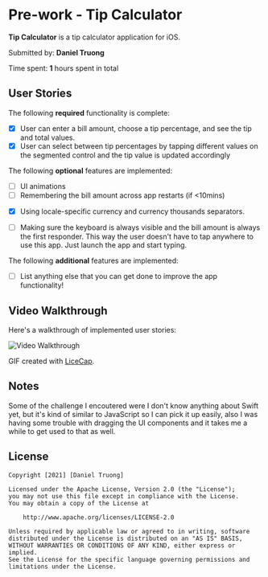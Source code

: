 # Pre-work - Tip Calculator

**Tip Calculator** is a tip calculator application for iOS.

Submitted by: **Daniel Truong**

Time spent: **1** hours spent in total

## User Stories

The following **required** functionality is complete:

- [X] User can enter a bill amount, choose a tip percentage, and see the tip and total values.
- [X] User can select between tip percentages by tapping different values on the segmented control and the tip value is updated accordingly

The following **optional** features are implemented:

* [ ] UI animations
* [ ] Remembering the bill amount across app restarts (if <10mins)
- [X] Using locale-specific currency and currency thousands separators.
* [ ] Making sure the keyboard is always visible and the bill amount is always the first responder. This way the user doesn't have to tap anywhere to use this app. Just launch the app and start typing.

The following **additional** features are implemented:

- [ ] List anything else that you can get done to improve the app functionality!

## Video Walkthrough

Here's a walkthrough of implemented user stories:

<img src='https://imgur.com/a/GOnOU4w' title='Video Walkthrough' width='' alt='Video Walkthrough' />

GIF created with [LiceCap](http://www.cockos.com/licecap/).

## Notes
 
Some of the challenge I encoutered were I don't know anything about Swift yet, but it's kind of similar to JavaScript so I can pick it up easily, also I was having some trouble with 
dragging the UI components and it takes me a while to get used to that as well.

## License

    Copyright [2021] [Daniel Truong]

    Licensed under the Apache License, Version 2.0 (the "License");
    you may not use this file except in compliance with the License.
    You may obtain a copy of the License at

        http://www.apache.org/licenses/LICENSE-2.0

    Unless required by applicable law or agreed to in writing, software
    distributed under the License is distributed on an "AS IS" BASIS,
    WITHOUT WARRANTIES OR CONDITIONS OF ANY KIND, either express or implied.
    See the License for the specific language governing permissions and
    limitations under the License.

